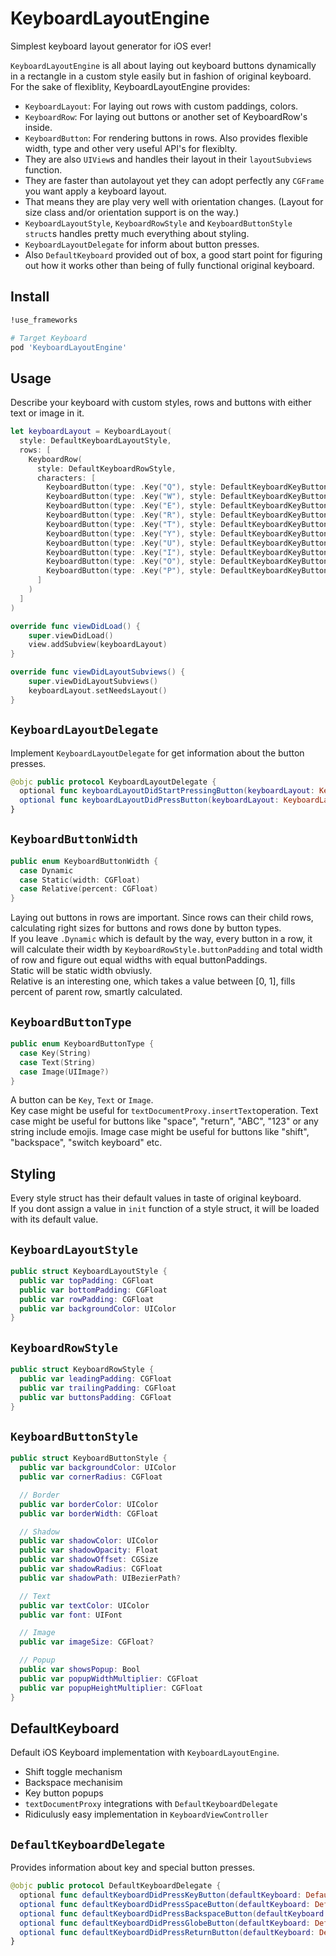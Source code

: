 KeyboardLayoutEngine
===

Simplest keyboard layout generator for iOS ever!  
  
`KeyboardLayoutEngine` is all about laying out keyboard buttons dynamically in a rectangle in a custom style easily but in fashion of original keyboard.  
For the sake of flexiblity, KeyboardLayoutEngine provides:
* `KeyboardLayout`: For laying out rows with custom paddings, colors.
* `KeyboardRow`: For laying out buttons or another set of KeyboardRow's inside.
* `KeyboardButton`: For rendering buttons in rows. Also provides flexible width, type and other very useful API's for flexiblty.
* They are also `UIView`s and handles their layout in their `layoutSubviews` function.
* They are faster than autolayout yet they can adopt perfectly any `CGFrame` you want apply a keyboard layout.
* That means they are play very well with orientation changes. (Layout for size class and/or orientation support is on the way.)
* `KeyboardLayoutStyle`, `KeyboardRowStyle` and `KeyboardButtonStyle` `struct`s handles pretty much everything about styling.
* `KeyboardLayoutDelegate` for inform about button presses.  
* Also `DefaultKeyboard` provided out of box, a good start point for figuring out how it works other than being of fully functional original keyboard.  

Install
----

``` ruby
!use_frameworks

# Target Keyboard
pod 'KeyboardLayoutEngine'
```

Usage
----

Describe your keyboard with custom styles, rows and buttons with either text or image in it.  

``` swift
let keyboardLayout = KeyboardLayout(
  style: DefaultKeyboardLayoutStyle,
  rows: [
    KeyboardRow(
      style: DefaultKeyboardRowStyle,
      characters: [
        KeyboardButton(type: .Key("Q"), style: DefaultKeyboardKeyButtonStyle),
        KeyboardButton(type: .Key("W"), style: DefaultKeyboardKeyButtonStyle),
        KeyboardButton(type: .Key("E"), style: DefaultKeyboardKeyButtonStyle),
        KeyboardButton(type: .Key("R"), style: DefaultKeyboardKeyButtonStyle),
        KeyboardButton(type: .Key("T"), style: DefaultKeyboardKeyButtonStyle),
        KeyboardButton(type: .Key("Y"), style: DefaultKeyboardKeyButtonStyle),
        KeyboardButton(type: .Key("U"), style: DefaultKeyboardKeyButtonStyle),
        KeyboardButton(type: .Key("I"), style: DefaultKeyboardKeyButtonStyle),
        KeyboardButton(type: .Key("O"), style: DefaultKeyboardKeyButtonStyle),
        KeyboardButton(type: .Key("P"), style: DefaultKeyboardKeyButtonStyle),
      ]
    )
  ]
)

override func viewDidLoad() {
	super.viewDidLoad()
	view.addSubview(keyboardLayout)
}

override func viewDidLayoutSubviews() {
	super.viewDidLayoutSubviews()
	keyboardLayout.setNeedsLayout()
}
```

`KeyboardLayoutDelegate`
----

Implement `KeyboardLayoutDelegate` for get information about the button presses.

``` swift
@objc public protocol KeyboardLayoutDelegate {
  optional func keyboardLayoutDidStartPressingButton(keyboardLayout: KeyboardLayout, keyboardButton: KeyboardButton)
  optional func keyboardLayoutDidPressButton(keyboardLayout: KeyboardLayout, keyboardButton: KeyboardButton)
}
```

`KeyboardButtonWidth`
----

``` swift
public enum KeyboardButtonWidth {
  case Dynamic
  case Static(width: CGFloat)
  case Relative(percent: CGFloat)
}
```

Laying out buttons in rows are important. Since rows can their child rows, calculating right sizes for buttons and rows done by button types.  
If you leave `.Dynamic` which is default by the way, every button in a row, it will calculate their width by `KeyboardRowStyle.buttonPadding` and total width of row and figure out equal widths with equal buttonPaddings.  
Static will be static width obviusly.  
Relative is an interesting one, which takes a value between [0, 1], fills percent of parent row, smartly calculated.

`KeyboardButtonType`
----

``` swift
public enum KeyboardButtonType {
  case Key(String)
  case Text(String)
  case Image(UIImage?)
}
```

A button can be `Key`, `Text` or `Image`.  
Key case might be useful for `textDocumentProxy.insertText`operation.
Text case might be useful for buttons like "space", "return", "ABC", "123" or any string include emojis.
Image case might be useful for buttons like "shift", "backspace", "switch keyboard" etc.

Styling
----

Every style struct has their default values in taste of original keyboard.  
If you dont assign a value in `init` function of a style struct, it will be loaded with its default value.  

`KeyboardLayoutStyle`
----

``` swift
public struct KeyboardLayoutStyle {
  public var topPadding: CGFloat
  public var bottomPadding: CGFloat
  public var rowPadding: CGFloat
  public var backgroundColor: UIColor
}
```

`KeyboardRowStyle`
----

``` swift
public struct KeyboardRowStyle {
  public var leadingPadding: CGFloat
  public var trailingPadding: CGFloat
  public var buttonsPadding: CGFloat
}
```

`KeyboardButtonStyle`
----

``` swift
public struct KeyboardButtonStyle {
  public var backgroundColor: UIColor
  public var cornerRadius: CGFloat

  // Border
  public var borderColor: UIColor
  public var borderWidth: CGFloat

  // Shadow
  public var shadowColor: UIColor
  public var shadowOpacity: Float
  public var shadowOffset: CGSize
  public var shadowRadius: CGFloat
  public var shadowPath: UIBezierPath?

  // Text
  public var textColor: UIColor
  public var font: UIFont

  // Image
  public var imageSize: CGFloat?

  // Popup
  public var showsPopup: Bool
  public var popupWidthMultiplier: CGFloat
  public var popupHeightMultiplier: CGFloat
}
```

DefaultKeyboard
----

Default iOS Keyboard implementation with `KeyboardLayoutEngine`.
* Shift toggle mechanism
* Backspace mechanisim
* Key button popups
* `textDocumentProxy` integrations with `DefaultKeyboardDelegate`
* Ridiculusly easy implementation in `KeyboardViewController`

`DefaultKeyboardDelegate`
----

Provides information about key and special button presses.  

``` swift
@objc public protocol DefaultKeyboardDelegate {
  optional func defaultKeyboardDidPressKeyButton(defaultKeyboard: DefaultKeyboard, key: String)
  optional func defaultKeyboardDidPressSpaceButton(defaultKeyboard: DefaultKeyboard)
  optional func defaultKeyboardDidPressBackspaceButton(defaultKeyboard: DefaultKeyboard)
  optional func defaultKeyboardDidPressGlobeButton(defaultKeyboard: DefaultKeyboard)
  optional func defaultKeyboardDidPressReturnButton(defaultKeyboard: DefaultKeyboard)
}
```